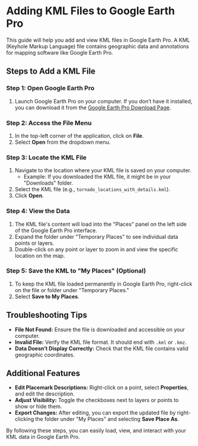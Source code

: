 # Adding KML Files to Google Earth Pro

This guide will help you add and view KML files in Google Earth Pro. A KML (Keyhole Markup Language) file contains geographic data and annotations for mapping software like Google Earth Pro.

## Steps to Add a KML File

### Step 1: Open Google Earth Pro
1. Launch Google Earth Pro on your computer. If you don’t have it installed, you can download it from the [Google Earth Pro Download Page](https://www.google.com/earth/versions/#earth-pro).

### Step 2: Access the File Menu
1. In the top-left corner of the application, click on **File**.
2. Select **Open** from the dropdown menu.

### Step 3: Locate the KML File
1. Navigate to the location where your KML file is saved on your computer.
   - Example: If you downloaded the KML file, it might be in your "Downloads" folder.
2. Select the KML file (e.g., `tornado_locations_with_details.kml`).
3. Click **Open**.

### Step 4: View the Data
1. The KML file's content will load into the "Places" panel on the left side of the Google Earth Pro interface.
2. Expand the folder under "Temporary Places" to see individual data points or layers.
3. Double-click on any point or layer to zoom in and view the specific location on the map.

### Step 5: Save the KML to "My Places" (Optional)
1. To keep the KML file loaded permanently in Google Earth Pro, right-click on the file or folder under "Temporary Places."
2. Select **Save to My Places**.

## Troubleshooting Tips
- **File Not Found:** Ensure the file is downloaded and accessible on your computer.
- **Invalid File:** Verify the KML file format. It should end with `.kml` or `.kmz`.
- **Data Doesn’t Display Correctly:** Check that the KML file contains valid geographic coordinates.

## Additional Features
- **Edit Placemark Descriptions:** Right-click on a point, select **Properties**, and edit the description.
- **Adjust Visibility:** Toggle the checkboxes next to layers or points to show or hide them.
- **Export Changes:** After editing, you can export the updated file by right-clicking the folder under "My Places" and selecting **Save Place As**.

By following these steps, you can easily load, view, and interact with your KML data in Google Earth Pro.

